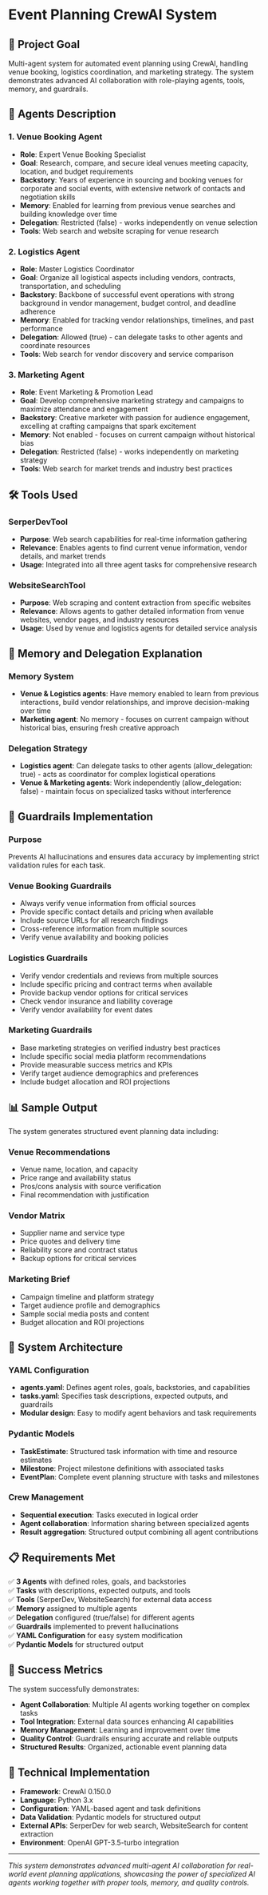 # Event Planning CrewAI System

## 🎯 Project Goal
Multi-agent system for automated event planning using CrewAI, handling venue booking, logistics coordination, and marketing strategy. The system demonstrates advanced AI collaboration with role-playing agents, tools, memory, and guardrails.

## 🤖 Agents Description

### 1. Venue Booking Agent
- **Role**: Expert Venue Booking Specialist
- **Goal**: Research, compare, and secure ideal venues meeting capacity, location, and budget requirements
- **Backstory**: Years of experience in sourcing and booking venues for corporate and social events, with extensive network of contacts and negotiation skills
- **Memory**: Enabled for learning from previous venue searches and building knowledge over time
- **Delegation**: Restricted (false) - works independently on venue selection
- **Tools**: Web search and website scraping for venue research

### 2. Logistics Agent  
- **Role**: Master Logistics Coordinator
- **Goal**: Organize all logistical aspects including vendors, contracts, transportation, and scheduling
- **Backstory**: Backbone of successful event operations with strong background in vendor management, budget control, and deadline adherence
- **Memory**: Enabled for tracking vendor relationships, timelines, and past performance
- **Delegation**: Allowed (true) - can delegate tasks to other agents and coordinate resources
- **Tools**: Web search for vendor discovery and service comparison

### 3. Marketing Agent
- **Role**: Event Marketing & Promotion Lead  
- **Goal**: Develop comprehensive marketing strategy and campaigns to maximize attendance and engagement
- **Backstory**: Creative marketer with passion for audience engagement, excelling at crafting campaigns that spark excitement
- **Memory**: Not enabled - focuses on current campaign without historical bias
- **Delegation**: Restricted (false) - works independently on marketing strategy
- **Tools**: Web search for market trends and industry best practices

## 🛠️ Tools Used

### SerperDevTool
- **Purpose**: Web search capabilities for real-time information gathering
- **Relevance**: Enables agents to find current venue information, vendor details, and market trends
- **Usage**: Integrated into all three agent tasks for comprehensive research

### WebsiteSearchTool  
- **Purpose**: Web scraping and content extraction from specific websites
- **Relevance**: Allows agents to gather detailed information from venue websites, vendor pages, and industry resources
- **Usage**: Used by venue and logistics agents for detailed service analysis

## 🧠 Memory and Delegation Explanation

### Memory System
- **Venue & Logistics agents**: Have memory enabled to learn from previous interactions, build vendor relationships, and improve decision-making over time
- **Marketing agent**: No memory - focuses on current campaign without historical bias, ensuring fresh creative approach

### Delegation Strategy
- **Logistics agent**: Can delegate tasks to other agents (allow_delegation: true) - acts as coordinator for complex logistical operations
- **Venue & Marketing agents**: Work independently (allow_delegation: false) - maintain focus on specialized tasks without interference

## 🚧 Guardrails Implementation

### Purpose
Prevents AI hallucinations and ensures data accuracy by implementing strict validation rules for each task.

### Venue Booking Guardrails
- Always verify venue information from official sources
- Provide specific contact details and pricing when available
- Include source URLs for all research findings
- Cross-reference information from multiple sources
- Verify venue availability and booking policies

### Logistics Guardrails
- Verify vendor credentials and reviews from multiple sources
- Include specific pricing and contract terms when available
- Provide backup vendor options for critical services
- Check vendor insurance and liability coverage
- Verify vendor availability for event dates

### Marketing Guardrails
- Base marketing strategies on verified industry best practices
- Include specific social media platform recommendations
- Provide measurable success metrics and KPIs
- Verify target audience demographics and preferences
- Include budget allocation and ROI projections

## 📊 Sample Output

The system generates structured event planning data including:

### Venue Recommendations
- Venue name, location, and capacity
- Price range and availability status
- Pros/cons analysis with source verification
- Final recommendation with justification

### Vendor Matrix
- Supplier name and service type
- Price quotes and delivery time
- Reliability score and contract status
- Backup options for critical services

### Marketing Brief
- Campaign timeline and platform strategy
- Target audience profile and demographics
- Sample social media posts and content
- Budget allocation and ROI projections

## 🚀 System Architecture

### YAML Configuration
- **agents.yaml**: Defines agent roles, goals, backstories, and capabilities
- **tasks.yaml**: Specifies task descriptions, expected outputs, and guardrails
- **Modular design**: Easy to modify agent behaviors and task requirements

### Pydantic Models
- **TaskEstimate**: Structured task information with time and resource estimates
- **Milestone**: Project milestone definitions with associated tasks
- **EventPlan**: Complete event planning structure with tasks and milestones

### Crew Management
- **Sequential execution**: Tasks executed in logical order
- **Agent collaboration**: Information sharing between specialized agents
- **Result aggregation**: Structured output combining all agent contributions

## 📋 Requirements Met

✅ **3 Agents** with defined roles, goals, and backstories  
✅ **Tasks** with descriptions, expected outputs, and tools  
✅ **Tools** (SerperDev, WebsiteSearch) for external data access  
✅ **Memory** assigned to multiple agents  
✅ **Delegation** configured (true/false) for different agents  
✅ **Guardrails** implemented to prevent hallucinations  
✅ **YAML Configuration** for easy system modification  
✅ **Pydantic Models** for structured output  

## 🎉 Success Metrics

The system successfully demonstrates:
- **Agent Collaboration**: Multiple AI agents working together on complex tasks
- **Tool Integration**: External data sources enhancing AI capabilities
- **Memory Management**: Learning and improvement over time
- **Quality Control**: Guardrails ensuring accurate and reliable outputs
- **Structured Results**: Organized, actionable event planning data

## 🔧 Technical Implementation

- **Framework**: CrewAI 0.150.0
- **Language**: Python 3.x
- **Configuration**: YAML-based agent and task definitions
- **Data Validation**: Pydantic models for structured output
- **External APIs**: SerperDev for web search, WebsiteSearch for content extraction
- **Environment**: OpenAI GPT-3.5-turbo integration

---

*This system demonstrates advanced multi-agent AI collaboration for real-world event planning applications, showcasing the power of specialized AI agents working together with proper tools, memory, and quality controls.*
